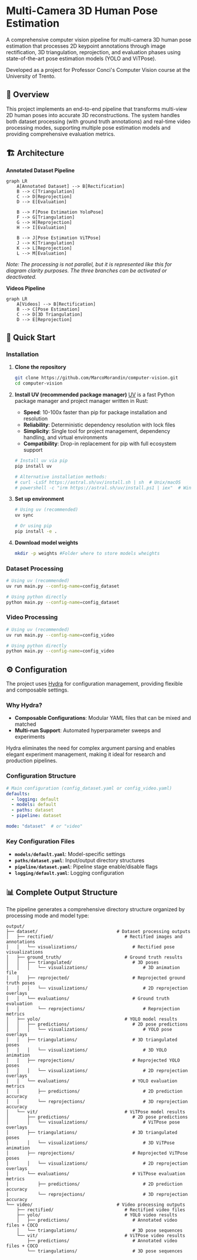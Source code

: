 # Multi-Camera 3D Human Pose Estimation

A comprehensive computer vision pipeline for multi-camera 3D human pose estimation that processes 2D keypoint annotations through image rectification, 3D triangulation, reprojection, and evaluation phases using state-of-the-art pose estimation models (YOLO and ViTPose).

Developed as a project for Professor Conci's Computer Vision course at the University of Trento.

## 🎯 Overview

This project implements an end-to-end pipeline that transforms multi-view 2D human poses into accurate 3D reconstructions. The system handles both dataset processing (with ground truth annotations) and real-time video processing modes, supporting multiple pose estimation models and providing comprehensive evaluation metrics.

## 🏗️ Architecture

**Annotated Dataset Pipeline**

```mermaid
graph LR
    A[Annotated Dataset] --> B[Rectification]
    B --> C[Triangulation]
    C --> D[Reprojection]
    D --> E[Evaluation]

    B --> F[Pose Estimation YoloPose]
    F --> G[Triangulation]
    G --> H[Reprojection]
    H --> I[Evaluation]

    B --> J[Pose Estimation ViTPose]
    J --> K[Triangulation]
    K --> L[Reprojection]
    L --> M[Evaluation]
```
*Note: The processing is not parallel, but it is represented like this for diagram clarity purposes. The three branches can be activated or deactivated.*

**Videos Pipeline**

```mermaid
graph LR
    A[Videos] --> B[Rectification]
    B --> C[Pose Estimation]
    C --> D[3D Triangulation]
    D --> E[Reprojection]
```

## 🚀 Quick Start

### Installation

1. **Clone the repository**
   ```bash
   git clone https://github.com/MarcoMorandin/computer-vision.git
   cd computer-vision
   ```

2. **Install UV (recommended package manager)**
    [UV](https://github.com/astral-sh/uv) is a fast Python package manager and project manager written in Rust:
    - **Speed**: 10-100x faster than pip for package installation and resolution
    - **Reliability**: Deterministic dependency resolution with lock files
    - **Simplicity**: Single tool for project management, dependency handling, and virtual environments
    - **Compatibility**: Drop-in replacement for pip with full ecosystem support

   ```bash
   # Install uv via pip
   pip install uv
   
   # Alternative installation methods:
   # curl -LsSf https://astral.sh/uv/install.sh | sh  # Unix/macOS
   # powershell -c "irm https://astral.sh/uv/install.ps1 | iex"  # Windows
   ```


3. **Set up environment**
   ```bash
   # Using uv (recommended)
   uv sync
   
   # Or using pip
   pip install -e .
   ```

4. **Download model weights**
   ```bash
   mkdir -p weights #Folder where to store models wheights
   ```

### Dataset Processing
```bash
# Using uv (recommended)
uv run main.py --config-name=config_dataset

# Using python directly
python main.py --config-name=config_dataset
```

### Video Processing  
```bash
# Using uv (recommended)
uv run main.py --config-name=config_video

# Using python directly
python main.py --config-name=config_video
```

## ⚙️ Configuration

The project uses [Hydra](https://hydra.cc/) for configuration management, providing flexible and composable settings.

### Why Hydra?
- **Composable Configurations**: Modular YAML files that can be mixed and matched
- **Multi-run Support**: Automated hyperparameter sweeps and experiments

Hydra eliminates the need for complex argument parsing and enables elegant experiment management, making it ideal for research and production pipelines.

### Configuration Structure

```yaml
# Main configuration (config_dataset.yaml or config_video.yaml)
defaults:
  - logging: default
  - models: default
  - paths: dataset
  - pipeline: dataset

mode: "dataset"  # or "video"
```

### Key Configuration Files

- **`models/default.yaml`**: Model-specific settings
- **`paths/dataset.yaml`**: Input/output directory structures
- **`pipeline/dataset.yaml`**: Pipeline stage enable/disable flags
- **`logging/default.yaml`**: Logging configuration


## 📊 Complete Output Structure

The pipeline generates a comprehensive directory structure organized by processing mode and model type:

```
output/
├── dataset/                              # Dataset processing outputs
│   ├── rectified/                           # Rectified images and annotations
│   │   └── visualizations/                     # Rectified pose visualizations
│   ├── ground_truth/                        # Ground truth results
│   │   ├── triangulated/                       # 3D poses
│   │   │   └── visualizations/                     # 3D animation file
│   │   ├── reprojected/                        # Reprojected ground truth poses
│   │   │   └── visualizations/                     # 2D reprojection overlays
│   │   └── evaluations/                        # Ground truth evaluation
│   │       └── reprojections/                      # Reprojection metrics
│   ├── yolo/                                # YOLO model results
│   │   ├── predictions/                        # 2D pose predictions
│   │   │   └── visualizations/                     # YOLO pose overlays
│   │   ├── triangulations/                     # 3D triangulated poses
│   │   │   └── visualizations/                     # 3D YOLO animation
│   │   ├── reprojections/                      # Reprojected YOLO poses
│   │   │   └── visualizations/                     # 2D reprojection overlays
│   │   └── evaluations/                        # YOLO evaluation metrics
│   │       ├── predictions/                        # 2D prediction accuracy
│   │       └── reprojections/                      # 3D reprojection accuracy
│   └── vit/                                 # ViTPose model results
│       ├── predictions/                        # 2D pose predictions
│       │   └── visualizations/                     # ViTPose pose overlays
│       ├── triangulations/                     # 3D triangulated poses
│       │   └── visualizations/                     # 3D ViTPose animation
│       ├── reprojections/                      # Reprojected ViTPose poses
│       │   └── visualizations/                     # 2D reprojection overlays
│       └── evaluations/                        # ViTPose evaluation metrics
│           ├── predictions/                        # 2D prediction accuracy
│           └── reprojections/                      # 3D reprojection accuracy
└── video/                                # Video processing outputs
    ├── rectified/                           # Rectified video files
    ├── yolo/                                # YOLO video results
    │   ├── predictions/                        # Annotated video files + COCO
    │   └── triangulations/                     # 3D pose sequences
    └── vit/                                 # ViTPose video results
        ├── predictions/                        # Annotated video files + COCO
        └── triangulations/                     # 3D pose sequences
```
